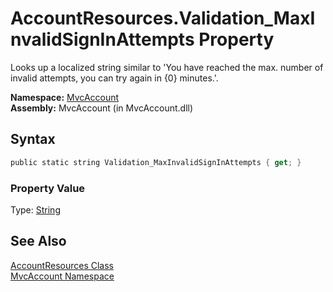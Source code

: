 AccountResources.Validation_MaxInvalidSignInAttempts Property
=============================================================
Looks up a localized string similar to 'You have reached the max. number of invalid attempts, you can try again in {0} minutes.'.

**Namespace:** [MvcAccount][1]  
**Assembly:** MvcAccount (in MvcAccount.dll)

Syntax
------

```csharp
public static string Validation_MaxInvalidSignInAttempts { get; }
```

### Property Value
Type: [String][2]

See Also
--------
[AccountResources Class][3]  
[MvcAccount Namespace][1]  

[1]: ../README.md
[2]: http://msdn.microsoft.com/en-us/library/s1wwdcbf
[3]: README.md